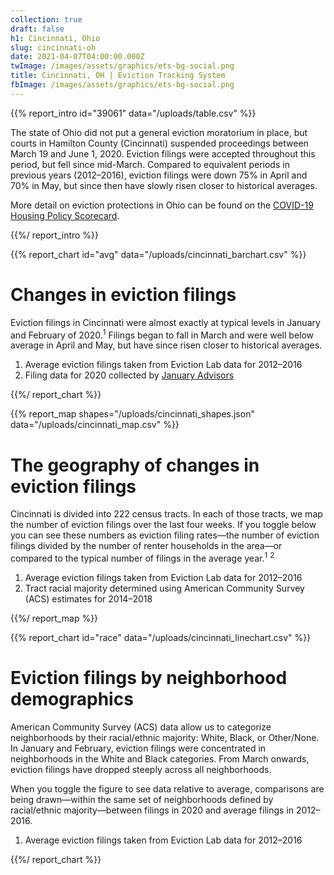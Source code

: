 ```yaml
---
collection: true
draft: false
h1: Cincinnati, Ohio
slug: cincinnati-oh
date: 2021-04-07T04:00:00.000Z
twImage: /images/assets/graphics/ets-bg-social.png
title: Cincinnati, OH | Eviction Tracking System
fbImage: /images/assets/graphics/ets-bg-social.png
---
```


{{% report_intro id="39061" data="/uploads/table.csv" %}}





The state of Ohio did not put a general eviction moratorium in place, but courts in Hamilton County (Cincinnati) suspended proceedings between March 19 and June 1, 2020. Eviction filings were accepted throughout this period, but fell since mid-March. Compared to equivalent periods in previous years (2012–2016), eviction filings were down 75% in April and 70% in May, but since then have slowly risen closer to historical averages.

More detail on eviction protections in Ohio can be found on the [COVID-19 Housing Policy Scorecard](https://evictionlab.org/covid-policy-scorecard/oh/).





{{%/ report_intro %}}



{{% report_chart id="avg" data="/uploads/cincinnati_barchart.csv" %}}





# Changes in eviction filings

Eviction filings in Cincinnati were almost exactly at typical levels in January and February of 2020.<sup>1</sup> Filings began to fall in March and were well below average in April and May, but have since risen closer to historical averages. 

1. Average eviction filings taken from Eviction Lab data for 2012–2016
2. Filing data for 2020 collected by [January Advisors](https://www.januaryadvisors.com/)





{{%/ report_chart %}}



{{% report_map shapes="/uploads/cincinnati_shapes.json" data="/uploads/cincinnati_map.csv" %}}

# The geography of changes in eviction filings

Cincinnati is divided into 222 census tracts. In each of those tracts, we map the number of eviction filings over the last four weeks. If you toggle below you can see these numbers as eviction filing rates—the number of eviction filings divided by the number of renter households in the area—or compared to the typical number of filings in the average year.<sup>1</sup> <sup>2</sup>

1. Average eviction filings taken from Eviction Lab data for 2012–2016
2. Tract racial majority determined using American Community Survey (ACS) estimates for 2014–2018

{{%/ report_map %}}



{{% report_chart id="race" data="/uploads/cincinnati_linechart.csv" %}}









# Eviction filings by neighborhood demographics

American Community Survey (ACS) data allow us to categorize neighborhoods by their racial/ethnic majority: White, Black, or Other/None. In January and February, eviction filings were concentrated in neighborhoods in the White and Black categories. From March onwards, eviction filings have dropped steeply across all neighborhoods.

When you toggle the figure to see data relative to average, comparisons are being drawn—within the same set of neighborhoods defined by racial/ethnic majority—between filings in 2020 and average filings in 2012–2016. 

1. Average eviction filings taken from Eviction Lab data for 2012–2016










{{%/ report_chart %}}